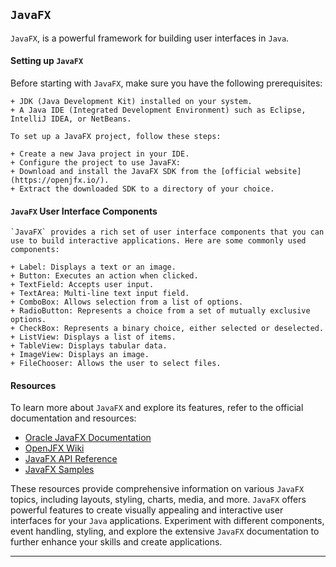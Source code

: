 ## `JavaFX`

`JavaFX`, is a powerful framework for building user interfaces in `Java`.


#### Setting up `JavaFX`

   Before starting with `JavaFX`, make sure you have the following prerequisites:

    + JDK (Java Development Kit) installed on your system.
    + A Java IDE (Integrated Development Environment) such as Eclipse, IntelliJ IDEA, or NetBeans.

    To set up a JavaFX project, follow these steps:

    + Create a new Java project in your IDE.
    + Configure the project to use JavaFX:
    + Download and install the JavaFX SDK from the [official website](https://openjfx.io/).
    + Extract the downloaded SDK to a directory of your choice.


#### `JavaFX` User Interface Components
    `JavaFX` provides a rich set of user interface components that you can use to build interactive applications. Here are some commonly used components:

    + Label: Displays a text or an image.
    + Button: Executes an action when clicked.
    + TextField: Accepts user input.
    + TextArea: Multi-line text input field.
    + ComboBox: Allows selection from a list of options.
    + RadioButton: Represents a choice from a set of mutually exclusive options.
    + CheckBox: Represents a binary choice, either selected or deselected.
    + ListView: Displays a list of items.
    + TableView: Displays tabular data.
    + ImageView: Displays an image.
    + FileChooser: Allows the user to select files.

#### Resources

To learn more about `JavaFX` and explore its features, refer to the official documentation and resources:

- [Oracle JavaFX Documentation](https://docs.oracle.com/javafx/)
- [OpenJFX Wiki](https://wiki.openjdk.java.net/display/OpenJFX/Main)
- [JavaFX API Reference](https://openjfx.io/javadoc/17/)
- [JavaFX Samples](https://openjfx.io/openjfx-docs/#samples)

These resources provide comprehensive information on various `JavaFX` topics, including layouts, styling, charts, media, and more.
`JavaFX` offers powerful features to create visually appealing and interactive user interfaces for your `Java` applications. Experiment with different components, event handling, styling, and explore the extensive `JavaFX` documentation to further enhance your skills and create applications.

---
